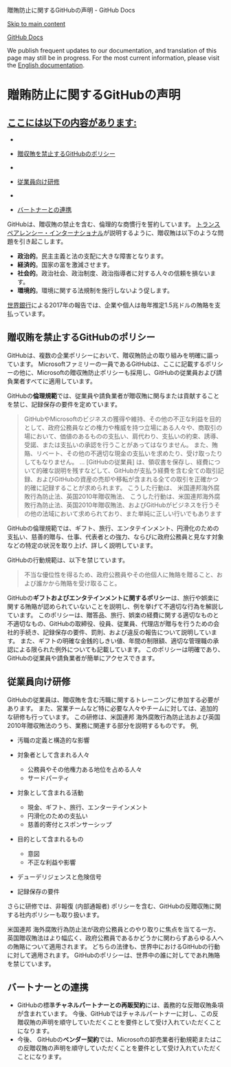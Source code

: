 贈賄防止に関するGitHubの声明 - GitHub Docs

[Skip to main content](#main-content)

[](/ja)[GitHub Docs](/ja)

We publish frequent updates to our documentation, and translation of this page may still be in progress. For the most current information, please visit the [English documentation](/en).

贈賄防止に関するGitHubの声明
==========

[ここには以下の内容があります:](/site-policy/github-company-policies/github-anti-bribery-statement#in-this-article)
----------

*
* [贈収賄を禁止するGitHubのポリシー](#github-policies-prohibiting-bribery)

*
* [従業員向け研修](#training-for-our-employees)

*
* [バートナーとの連携](#engaging-our-partners)

GitHubは、贈収賄の禁止を含む、倫理的な商慣行を誓約しています。 [トランスペアレンシー・インターナショナル](https://www.transparency.org/what-is-corruption#costs-of-corruption)が説明するように、贈収賄は以下のような問題を引き起こします。

* **政治的**。民主主義と法の支配に大きな障害となります。
* **経済的**。国家の富を激減させます。
* **社会的**。政治社会、政治制度、政治指導者に対する人々の信頼を損ないます。
* **環境的**。環境に関する法規制を施行しないよう促します。

[世界銀行](https://www.worldbank.org/en/topic/governance/brief/anti-corruption)による2017年の報告では、企業や個人は毎年推定1.5兆ドルの賄賂を支払っています。

[](#github-policies-prohibiting-bribery)贈収賄を禁止するGitHubのポリシー
----------

GitHubは、複数の企業ポリシーにおいて、贈収賄防止の取り組みを明確に謳っています。 Microsoftファミリーの一員であるGitHubは、ここに記載するポリシーの他に、Microsoftの贈収賄防止ポリシーも採用し、GitHubの従業員および請負業者すべてに適用しています。

GitHubの**倫理規範**では、従業員や請負業者が贈収賄に関与または貢献することを禁じ、記録保存の要件を定めています。

>
>
> GitHubやMicrosoftのビジネスの獲得や維持、その他の不正な利益を目的として、政府公務員などの権力や権威を持つ立場にある人々や、商取引の場において、価値のあるものの支払い、肩代わり、支払いの約束、誘導、受諾、または支払いの承認を行うことがあってはなりません。 また、賄賂、リベート、その他の不適切な現金の支払いを求めたり、受け取ったりしてもなりません。 ... [GitHubの従業員] は、領収書を保存し、経費について的確な説明を残すなどして、GitHubが支払う経費を含む全ての取引記録、およびGitHubの資産の売却や移転が含まれる全ての取引を正確かつ的確に記録することが求められます。 こうした行動は、 米国連邦海外腐敗行為防止法、英国2010年贈収賄法、 こうした行動は、米国連邦海外腐敗行為防止法、英国2010年贈収賄法、およびGitHubがビジネスを行うその他の法域において求められており、また単純に正しい行いでもあります
>
>

GitHubの倫理規範では、ギフト、旅行、エンタテインメント、円滑化のための支払い、慈善的贈与、仕事、代表者との強力、ならびに政府公務員と見なす対象などの特定の状況を取り上げ、詳しく説明しています。

GitHubの行動規範は、以下を禁じています。

>
>
> 不当な優位性を得るため、政府公務員やその他個人に賄賂を贈ること、および誰かから賄賂を受け取ること。
>
>

GitHubの**ギフトおよびエンタテインメントに関するポリシー**は、旅行や娯楽に関する賄賂が認められていないことを説明し、例を挙げて不適切な行為を解説しています。 このポリシーは、贈答品、旅行、娯楽の経費に関する適切なものと不適切なもの、GitHubの取締役、役員、従業員、代理店が贈与を行うための会社的手続き、記録保存の要件、罰則、および違反の報告について説明しています。 また、ギフトの明確な金銭的しきい値、年間の制限額、適切な管理職の承認による限られた例外についても記載しています。 このポリシーは明確であり、GitHubの従業員や請負業者が簡単にアクセスできます。

[](#training-for-our-employees)従業員向け研修
----------

GitHubの従業員は、贈収賄を含む汚職に関するトレーニングに参加する必要があります。 また、営業チームなど特に必要な人々やチームに対しては、追加的な研修も行っています。 この研修は、米国連邦 海外腐敗行為防止法および英国 2010年贈収賄法のうち、業務に関連する部分を説明するものです。 例,

* 汚職の定義と構造的な影響
* 対象者として含まれる人々
  * 公務員やその他権力ある地位を占める人々
  * サードパーティ

* 対象として含まれる活動
  * 現金、ギフト、旅行、エンターテインメント
  * 円滑化のための支払い
  * 慈善的寄付とスポンサーシップ

* 目的として含まれるもの
  * 意図
  * 不正な利益や影響

* デューデリジェンスと危険信号
* 記録保存の要件

さらに研修では、非報復 (内部通報者) ポリシーを含む、GitHubの反贈収賄に関する社内ポリシーも取り扱います。

米国連邦 海外腐敗行為防止法が政府公務員とのやり取りに焦点を当てる一方、 英国贈収賄法はより幅広く、政府公務員であるかどうかに関わらずあらゆる人への賄賂について適用されます。 どちらの法律も、世界中におけるGitHubの行動に対して適用されます。 GitHubのポリシーは、世界中の誰に対してであれ賄賂を禁じています。

[](#engaging-our-partners)バートナーとの連携
----------

* GitHubの標準**チャネルパートナーとの再販契約**には、義務的な反贈収賄条項が含まれています。 今後、GitHubではチャネルパートナーに対し、この反贈収賄の声明を順守していただくことを要件として受け入れていただくことになります。
* 今後、 GitHubの**ベンダー契約**では、Microsoftの卸売業者行動規範またはこの反贈収賄の声明を順守していただくことを要件として受け入れていただくことになります。
